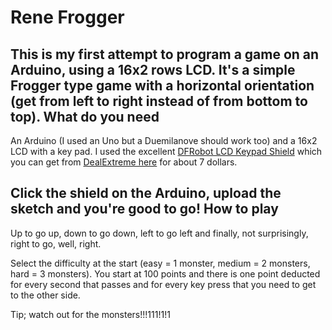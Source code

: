 Rene Frogger
============
This is my first attempt to program a game on an Arduino, using a 16x2 rows LCD. It's a simple Frogger type game with a horizontal orientation (get from left to right instead of from bottom to top).
What do you need
----------------
An Arduino (I used an Uno but a Duemilanove should work too) and a 16x2 LCD with a key pad. I used the excellent [DFRobot LCD Keypad Shield][1] which you can get from [DealExtreme here][2] for about 7 dollars.

Click the shield on the Arduino, upload the sketch and you're good to go!
How to play
-----------
Up to go up, down to go down, left to go left and finally, not surprisingly, right to go, well, right.

Select the difficulty at the start (easy = 1 monster, medium = 2 monsters, hard = 3 monsters). You start at 100 points and there is one point deducted for every second that passes and for every key press that you need to get to the other side.

Tip; watch out for the monsters!!!111!1!1

  [1]: http://www.dfrobot.com/index.php?route=product/product&product_id=51
  [2]: http://dx.com/p/lcd-keypad-shield-for-arduino-duemilanove-lcd-1602-118059
